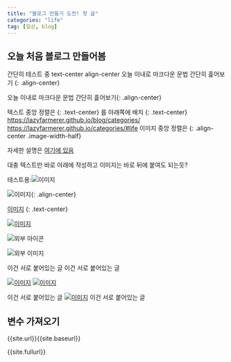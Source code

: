 ```yaml
---
title: "블로그 만들기 도전! 첫 글"
categories: "life"
tag: [일상, blog]
---
```


<!-- # h1 post -->
## 오늘 처음 블로그 만들어봄

간단히 테스트 중
text-center
align-center
오늘 이내로 마크다운 문법 간단히 흝어보기 {: .align-center}

오늘 이내로 마크다운 문법 간단히 흝어보기{: .align-center}

텍스트 중앙 정렬은 {: .text-center} 를 아래쪽에 배치
{: .text-center}
https://lazyfarmerer.github.io/blog/categories/
https://lazyfarmerer.github.io/categories/#life
이미지 중앙 정렬은 {: .align-center .image-width-half}

자세한 설명은
[여기에 있음](https://mmistakes.github.io/minimal-mistakes/docs/utility-classes/)

대충 텍스트만 바로 아래에 작성하고 이미지는 바로 뒤에 붙여도 되는듯?

테스트용:![이미지]({{site.url}}{{site.baseurl}}/resource/ee.jpg)

![이미지]({{site.url}}{{site.baseurl}}/resource/ee.jpg){: .align-center}

[이미지]({{site.url}}{{site.baseurl}}/resource/ee.jpg)
{: .text-center}

[![이미지]({{site.url}}{{site.baseurl}}/resource/ee.jpg)]({{site.url}}{{site.baseurl}}/resource/ee.jpg)


![외부 아이콘](https://mp3cut.net/static/i/v3/favicon.svg)

![외부 이미지](https://mp3cut.net/static/i/v3/apple-touch-icon.png)

이건 서로 붙어있는 글
이건 서로 붙어있는 글

[![이미지]({{site.url}}{{site.baseurl}}/resource/ee.jpg)]({{site.url}}{{site.baseurl}}/resource/ee.jpg)
[![이미지]({{site.url}}{{site.baseurl}}/resource/ee.jpg)]({{site.url}}{{site.baseurl}}/resource/ee.jpg)

이건 서로 붙어있는 글
[![이미지]({{site.url}}{{site.baseurl}}/resource/ee.jpg)]({{site.url}}{{site.baseurl}}/resource/ee.jpg)
이건 서로 붙어있는 글

## 변수 가져오기

{{site.url}}{{site.baseurl}}

{{site.fullurl}}